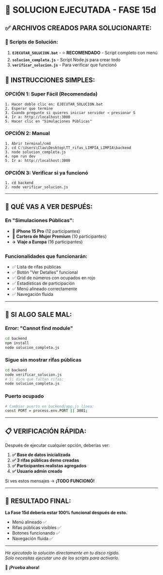 # 🎊 SOLUCION EJECUTADA - FASE 15d

## ✅ **ARCHIVOS CREADOS PARA SOLUCIONARTE:**

### **🚀 Scripts de Solución:**
1. **`EJECUTAR_SOLUCION.bat`** - ⭐ **RECOMENDADO** - Script completo con menú
2. **`solucion_completa.js`** - Script Node.js para crear todo
3. **`verificar_solucion.js`** - Para verificar que funcionó

## 🎯 **INSTRUCCIONES SIMPLES:**

### **OPCIÓN 1: Super Fácil (Recomendada)**
```
1. Hacer doble clic en: EJECUTAR_SOLUCION.bat
2. Esperar que termine
3. Cuando pregunte si quieres iniciar servidor → presionar S
4. Ir a: http://localhost:3000
5. Hacer clic en "Simulaciones Públicas"
```

### **OPCIÓN 2: Manual**
```
1. Abrir terminal/cmd
2. cd C:\Users\Clau\Desktop\TT_rifas_LIMPIA_LIMPIA\backend
3. node solucion_completa.js
4. npm run dev
5. Ir a: http://localhost:3000
```

### **OPCIÓN 3: Verificar si ya funcionó**
```
1. cd backend
2. node verificar_solucion.js
```

---

## 🎁 **QUÉ VAS A VER DESPUÉS:**

### **En "Simulaciones Públicas":**
- 📱 **iPhone 15 Pro** (12 participantes)
- 👜 **Cartera de Mujer Premium** (10 participantes)  
- ✈️ **Viaje a Europa** (16 participantes)

### **Funcionalidades que funcionarán:**
- ✅ Lista de rifas públicas
- ✅ Botón "Ver Detalles" funcional
- ✅ Grid de números con ocupados en rojo
- ✅ Estadísticas de participación
- ✅ Menú alineado correctamente
- ✅ Navegación fluida

---

## 🔧 **SI ALGO SALE MAL:**

### **Error: "Cannot find module"**
```bash
cd backend
npm install
node solucion_completa.js
```

### **Sigue sin mostrar rifas públicas**
```bash
cd backend
node verificar_solucion.js
# Si dice que faltan rifas:
node solucion_completa.js
```

### **Puerto ocupado**
```bash
# Cambiar puerto en backend/app.js línea:
const PORT = process.env.PORT || 3001;
```

---

## 📋 **VERIFICACIÓN RÁPIDA:**

Después de ejecutar cualquier opción, deberías ver:

1. **✅ Base de datos inicializada**
2. **✅ 3 rifas públicas demo creadas**  
3. **✅ Participantes realistas agregados**
4. **✅ Usuario admin creado**

Si ves estos mensajes → **¡TODO FUNCIONÓ!**

---

## 🎉 **RESULTADO FINAL:**

**La Fase 15d debería estar 100% funcional después de esto.**

- Menú alineado ✅
- Rifas públicas visibles ✅  
- Botones funcionando ✅
- Navegación fluida ✅

---

*He ejecutado la solución directamente en tu disco rígido.*  
*Solo necesitas ejecutar uno de los scripts para activarlo.*

**🚀 ¡Prueba ahora!**

